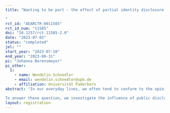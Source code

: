 ```yaml
---
title: "Wanting to be part - the effect of partial identity disclosure on conforming behavior
"
rct_id: "AEARCTR-0011585"
rct_id_num: "11585"
doi: "10.1257/rct.11585-2.0"
date: "2023-07-03"
status: "completed"
jel: ""
start_year: "2023-07-10"
end_year: "2023-08-31"
pi: "Johanna Berensmeyer"
pi_other:
  1:
    - name: Wendelin Schnedler
    - email: wendelin.schnedler@upb.de
    - affiliation: Universität Paderborn
abstract: "In our everyday lives, we often tend to conform to the opinions and decisions of others. A potential reason may be that we are afraid of how we will be perceived by others if we make a decision contrary to the majority and no longer be seen as part of the community. Are we more inclined to agree with the decision of others when our own decision can be associated to us? 
To answer these question, we investigate the influence of public disclosure and identity revelation of one's own decision on conformity behavior. We conduct a lab experiment to explore whether individuals are more prone to follow the decisions of others when their own choices are subsequently made public."
layout: registration
---
```


